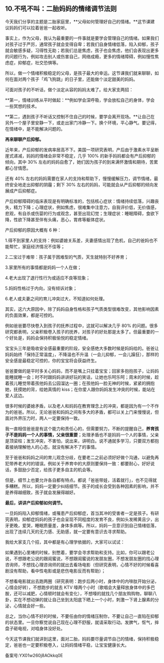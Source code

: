 ## 10.不吼不叫：二胎妈妈的情绪调节法则
今天我们分享的主题是二胎家庭里，**父母如何管理好自己的情绪。**这节课建议妈妈们可以拉着爸爸一起收听。


事实上，作为父母，我认为最重要的一件事就是要学会管理自己的情绪。如果我们对孩子过于严厉，通常孩子就会变得自卑；若我们自身情绪低落，陷入抑郁，孩子就会敏感多疑，习得性无助；若我们总是焦虑，孩子也会焦虑，他们会表现出更多的问题行为，例如攻击别人或伤害自己，网络成瘾，更多的情绪障碍，例如慢性焦虑症，抑郁症，社交恐惧等。


所以，做一个情绪积极稳定的父母，是孩子最大的幸运。这节课我们就来聊聊，如何在面对两个孩子「鸡飞狗跳」的日子里，还能做个淡定甜美的妈妈。


可面对孩子的不听话，做个淡定从容的妈妈太难了。给大家支两招：


**第一，情绪训练从平时做起：**例如学会深呼吸，学会放松自己的身体，学会一些冥想的技术。


**第二，遇到孩子不听话又控制不住自己的时候，要学会离开现场。**让自己在另外一个屋子里安静一下，或走出家门冷静一下。换个环境，平心静气。要记得，在情绪中，是不能解决问题的。


**再来聊聊产后抑郁。**


近年来，产后抑郁的发病率居高不下。美国一项研究表明，产后由于激素水平呈断崖式递减，妈妈的情绪会非常不稳定，几乎 100% 的新手妈妈都会有产后抑郁的倾向，其中 30% 左右的妈妈自愈了，她们因为孩子的到来满怀激情和期待，苦累都心甘情愿。


还有 40% 左右的妈妈需要在家人的支持和帮助下，慢慢缓解压力，调节情绪，最终安全地走出抑郁的阴霾；剩下 30% 左右的妈妈，可能就会从产后抑郁的倾向发展成产后抑郁症。


产后抑郁障碍的临床表现是有明确标准的，包括核心症状：情绪持续低落，兴趣丧失，精力下降；心理症状，例如焦虑，很难集中注意力，自我评价低，无价值感，悲观，有自杀或伤婴的行为或观念，甚至出现幻觉；生理症状：睡眠障碍，食欲下降，性欲下降甚至伴有头痛，恶心，胃疼等躯体症状。


产后抑郁的原因大概有 6 种：


1.得不到家里人的支持：例如婆媳关系差，夫妻感情出现了危机，自己的爸妈也不能帮忙，家庭经济情况不佳等；


2.二宝过于难带：孩子属于困难型的气质，天生就特别不好养育；


3.家里所有的事情都是妈妈一个人在做；


4.老大出现了退行性行为或适应不良等现象；


5.妈妈性格过于内向，没有倾诉对象；


6.老人或夫妻之间的育儿冲突过大，不知道如何处理。


其实，这六大原因中，除了妈妈自身性格和孩子气质类型很难改变，其他影响因素的负面效果，都是可控的。


例如爸爸要尽快卷入到孩子的抚养过程中，这就可以解决几乎 80% 的问题。很多研究都表明，父亲积极卷入孩子的抚养，对孩子的好处那是太多了。但最重要的一个好处是，妈妈会保持积极愉悦的稳定情绪。


宝宝头三年是吸收安全感最重要的阶段，安全感绝大多数时候是妈妈给的。爸爸让妈妈始终「保持正常温度」，不降温也不升温（一会儿抑郁，一会儿躁狂），那样的安全感是最稳定可控的，你的宝宝将会获益终生。


爸爸要做的是平时多关心妈妈，而不是嘴上只挂着宝宝；回家多抱抱孩子，让妈妈能睡就睡一会；时不时跟妈妈讲讲好玩的笑话，让她也乐呵乐呵；周末的时候，趁着孩儿睡觉带着孩他妈去公园溜达一圈；在孩他妈一脸无神的时候，紧紧的拥抱她，抚摸她的背，给她真情的 kiss；在你爱人跟你妈妈发生冲突的时候，能站在爱人这边。


很多时候的婆媳矛盾，以及老人和妈妈在教育理念上的冲突，都是因为有一个不作为的爸爸。所以，无论爸爸和妈妈之间有多大的矛盾，都可以关上门来慢慢说，但面对外界压力时，两人一定要保持一致。


我一直相信爸爸是有这个能力和责任心的，但需要努力，不断的提醒自己，**养育孩子不是妈妈一个人的事情，父亲很重要**；处理矛盾也不是妈妈一个人的事情，父亲是顶梁柱；发生冲突，不害怕，说出来，讲明白。说不通就多学习，只要双方都抱着接纳理解他人的心态，就没有解决不了的事情。


至于爸爸和妈妈之间的育儿观念分歧，在要老二之前必须好好做个沟通，以避免再犯带养老大时的错误。例如关于养育中的大原则要保持一致：都要耐心，好好说话，多鼓励少否定，给孩子更多自主的机会等。


但是，细节上也要允许各自都有特点。都说「爸爸带娃，活着就行」，也不见得就多糟糕。所以，妈妈一定要少纠结细节。孩子的成长会受到各种因素的影响，并不是养得越细致，孩子就会发展得越好。


**最后，讲讲产后抑郁如何调节。**


一旦妈妈陷入抑郁情绪，或罹患产后抑郁症，首当其冲的受害者一定是孩子。有研究表明，抑郁症妈妈的孩子也会呈现不同程度的发育不良，例如头发稀黄且少，出牙更晚，爱哭，睡眠质量差，身体多病等。所以，妈妈一旦意识到自己情绪低落，出现了连续几天的无力感、无助感，就一定要有意识去寻求帮助。


我给大家支几个招，其中都是有心理学依据的，大家可以试试：


如果遇到心里堵的时候，别憋着，要学会寻求帮助和支持。比如，你可以跟老公说，不想跟老公说的跟闺蜜说，不想跟闺蜜说的发朋友圈，不想发朋友圈的找心理咨询师，不想找心理咨询师的就出去看场电影（但研究表明，心情不好的时候看喜剧没有帮助，看中性电影或是悲伤电影反而有帮助）；


不想看电影就出去跑两圈（研究表明：跑步后两小时，身体中的内啡肽开始分泌，心情会好转），不想跑步的就去 KTV 嚎两个小时（歌唱会大量释放身体中的多巴胺，还可以减肥，心情顿时就会有变化），不想嚎的就找几个朋友购购物，聊聊八卦，实在不想动弹的就让自己坐到太阳底下晒上一个小时，刺激一下肾上腺素的分泌，心情就会好一些。


总之，当你心情不好的时候，不要任由你的情绪压制你，不要让自己一直陷在抑郁的状态里。一旦你察觉说自己现在心理不舒服，就请采取行动。发脾气，怄气，摔盘子砸电视，对咱身体没好处。


今天这节课我们就讲到这里，面对二胎，妈妈要尽量调节自己的情绪，保持积极稳定，爸爸也一定要积极卷入，让妈妈情绪平稳，让宝宝健康长大。


备案号:YX01w260j8AOkkq0E

